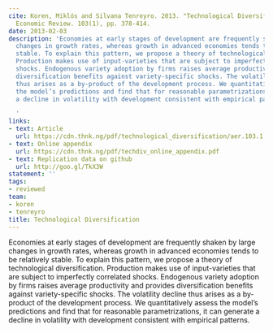 ```yaml
---
cite: Koren, Miklós and Silvana Tenreyro. 2013. "Technological Diversification" American
  Economic Review. 103(1), pp. 378-414.
date: 2013-02-03
description: 'Economies at early stages of development are frequently shaken by large
  changes in growth rates, whereas growth in advanced economies tends to be relatively
  stable. To explain this pattern, we propose a theory of technological diversification.
  Production makes use of input-varieties that are subject to imperfectly correlated
  shocks. Endogenous variety adoption by firms raises average productivity and provides
  diversification benefits against variety-specific shocks. The volatility decline
  thus arises as a by-product of the development process. We quantitatively assess
  the model’s predictions and find that for reasonable parametrizations, it can generate
  a decline in volatility with development consistent with empirical patterns.

  '
links:
- text: Article
  url: https://cdn.thnk.ng/pdf/technological_diversification/aer.103.1.378.pdf
- text: Online appendix
  url: https://cdn.thnk.ng/pdf/techdiv_online_appendix.pdf
- text: Replication data on github
  url: http://goo.gl/TkX3W
statement: ''
tags:
- reviewed
team:
- koren
- tenreyro
title: Technological Diversification
---
```

Economies at early stages of development are frequently shaken by large changes in growth rates, whereas growth in advanced economies tends to be relatively stable. To explain this pattern, we propose a theory of technological diversification. Production makes use of input-varieties that are subject to imperfectly correlated shocks. Endogenous variety adoption by firms raises average productivity and provides diversification benefits against variety-specific shocks. The volatility decline thus arises as a by-product of the development process. We quantitatively assess the model’s predictions and find that for reasonable parametrizations, it can generate a decline in volatility with development consistent with empirical patterns.

